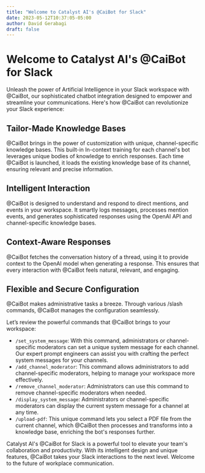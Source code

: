 ```yaml
---
title: "Welcome to Catalyst AI's @CaiBot for Slack"
date: 2023-05-12T10:37:05-05:00
author: David Gerabagi
draft: false
---
```


# Welcome to Catalyst AI's @CaiBot for Slack

Unleash the power of Artificial Intelligence in your Slack workspace with @CaiBot, our sophisticated chatbot integration designed to empower and streamline your communications. Here's how @CaiBot can revolutionize your Slack experience:

## Tailor-Made Knowledge Bases

@CaiBot brings in the power of customization with unique, channel-specific knowledge bases. This built-in In-context training for each channel's bot leverages unique bodies of knowledge to enrich responses. Each time @CaiBot is launched, it loads the existing knowledge base of its channel, ensuring relevant and precise information.

## Intelligent Interaction

@CaiBot is designed to understand and respond to direct mentions, and events in your workspace. It smartly logs messages, processes mention events, and generates sophisticated responses using the OpenAI API and channel-specific knowledge bases.

## Context-Aware Responses

@CaiBot fetches the conversation history of a thread, using it to provide context to the OpenAI model when generating a response. This ensures that every interaction with @CaiBot feels natural, relevant, and engaging.

## Flexible and Secure Configuration

@CaiBot makes administrative tasks a breeze. Through various /slash commands, @CaiBot manages the configuration seamlessly.

Let’s review the powerful commands that @CaiBot brings to your workspace:

- `/set_system_message`: With this command, administrators or channel-specific moderators can set a unique system message for each channel. Our expert prompt engineers can assist you with crafting the perfect system messages for your channels.
- `/add_channel_moderator`: This command allows administrators to add channel-specific moderators, helping to manage your workspace more effectively.
- `/remove_channel_moderator`: Administrators can use this command to remove channel-specific moderators when needed.
- `/display_system_message`: Administrators or channel-specific moderators can display the current system message for a channel at any time.
- `/upload-pdf`: This unique command lets you select a PDF file from the current channel, which @CaiBot then processes and transforms into a knowledge base, enriching the bot's responses further.

Catalyst AI's @CaiBot for Slack is a powerful tool to elevate your team's collaboration and productivity. With its intelligent design and unique features, @CaiBot takes your Slack interactions to the next level. Welcome to the future of workplace communication.
